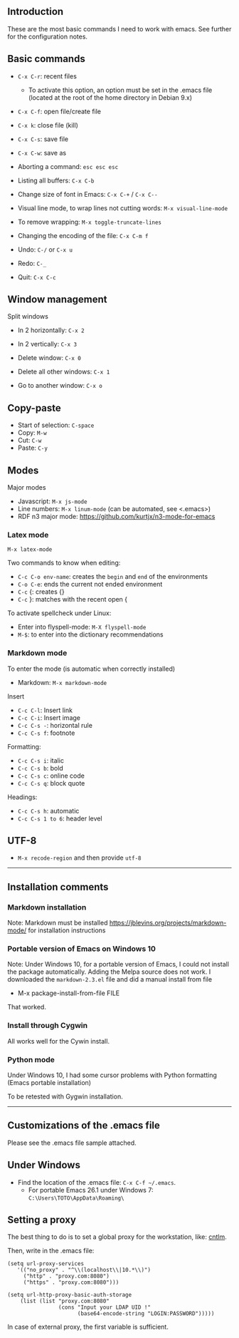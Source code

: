## Introduction

These are the most basic commands I need to work with emacs. See further for the configuration notes.

## Basic commands

  * `C-x C-r`: recent files
	* To activate this option, an option must be set in the .emacs file (located at the root of the home directory in Debian 9.x)
  * `C-x C-f`: open file/create file
  * `C-x k`: close file (kill)
  * `C-x C-s`: save file
  * `C-x C-w`: save as

  * Aborting a command: `esc esc esc`
  * Listing all buffers: `C-x C-b`
  * Change size of font in Emacs: `C-x C-+` / `C-x C--`
  
  * Visual line mode, to wrap lines not cutting words: `M-x visual-line-mode`
  * To remove wrapping: `M-x toggle-truncate-lines`
  
  * Changing the encoding of the file: `C-x C-m f`
  
  * Undo: `C-/` or `C-x u`
  * Redo: `C-_`

  * Quit: `C-x C-c`

## Window management

Split windows

  * In 2 horizontally: `C-x 2`
  * In 2 vertically: `C-x 3`

  * Delete window: `C-x 0`
  * Delete all other windows: `C-x 1`

  * Go to another window: `C-x o`

## Copy-paste

  * Start of selection: `C-space`
  * Copy: `M-w`
  * Cut: `C-w`
  * Paste: `C-y`

## Modes

Major modes

  * Javascript: `M-x js-mode`
  * Line numbers: `M-x linum-mode` (can be automated, see <.emacs>)
  * RDF n3 major mode: https://github.com/kurtjx/n3-mode-for-emacs

### Latex mode

```
M-x latex-mode
```

Two commands to know when editing:

  * `C-c C-o env-name`: creates the `begin` and `end` of the environments
  * `C-o C-e`: ends the current not ended environment
  * `C-c` {: creates {}
  * `C-c` }: matches with the recent open {

To activate spellcheck under Linux:

  * Enter into flyspell-mode: `M-X flyspell-mode`
  * `M-$`: to enter into the dictionary recommendations

### Markdown mode

To enter the mode (is automatic when correctly installed)

  * Markdown: `M-x markdown-mode`
  
Insert

  * `C-c C-l`: Insert link
  * `C-c C-i`: Insert image
  * `C-c C-s -`: horizontal rule
  * `C-c C-s f`: footnote

Formatting:

  * `C-c C-s i`: italic
  * `C-c C-s b`: bold
  * `C-c C-s c`: online code
  * `C-c C-s q`: block quote
  
Headings:

  * `C-c C-s h`: automatic
  * `C-c C-s 1 to 6`: header level

## UTF-8

  * `M-x recode-region` and then provide `utf-8`

-------------------------------------------------------------------------------

## Installation comments

### Markdown installation

Note: Markdown must be installed
https://jblevins.org/projects/markdown-mode/ for installation instructions

### Portable version of Emacs on Windows 10

Note: Under Windows 10, for a portable version of Emacs, I could not install the package automatically. Adding the Melpa source does not work. I downloaded the `markdown-2.3.el` file and did a manual install from file

  * M-x package-install-from-file FILE
  
That worked.

### Install through Cygwin

All works well for the Cywin install.

### Python mode

Under Windows 10, I had some cursor problems with Python formatting (Emacs portable installation)

To be retested with Gygwin installation.

-------------------------------------------------------------------------------

## Customizations of the .emacs file

Please see the .emacs file sample attached.

## Under Windows

  * Find the location of the .emacs file: `C-x C-f ~/.emacs`.
    * For portable Emacs 26.1 under Windows 7: `C:\Users\TOTO\AppData\Roaming\`

## Setting a proxy

The best thing to do is to set a global proxy for the workstation, like: [cntlm](http://cntlm.sourceforge.net/).

Then, write in the .emacs file:

```
(setq url-proxy-services
   '(("no_proxy" . "^\\(localhost\\|10.*\\)")
     ("http" . "proxy.com:8080")
     ("https" . "proxy.com:8080")))

(setq url-http-proxy-basic-auth-storage
    (list (list "proxy.com:8080"
                (cons "Input your LDAP UID !"
                      (base64-encode-string "LOGIN:PASSWORD")))))
```

In case of external proxy, the first variable is sufficient.

